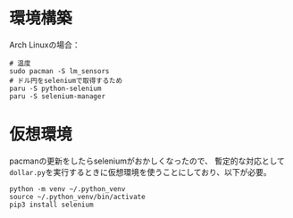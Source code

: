 # 環境構築
Arch Linuxの場合：
```
# 温度
sudo pacman -S lm_sensors
# ドル円をseleniumで取得するため
paru -S python-selenium
paru -S selenium-manager 
```
# 仮想環境
pacmanの更新をしたらseleniumがおかしくなったので、
暫定的な対応として`dollar.py`を実行するときに仮想環境を使うことにしており、以下が必要。
```
python -m venv ~/.python_venv
source ~/.python_venv/bin/activate
pip3 install selenium
```
